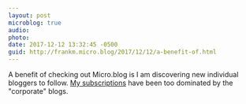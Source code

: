 ```yaml
---
layout: post
microblog: true
audio: 
photo: 
date: 2017-12-12 13:32:45 -0500
guid: http://frankm.micro.blog/2017/12/12/a-benefit-of.html
---
```

A benefit of checking out Micro.blog is I am discovering new individual bloggers to follow. [My subscriptions](http://mywebstream.net:1999/users/frankm/myOutlines/rssSubscriptions.opml) have been too dominated by the "corporate" blogs.
